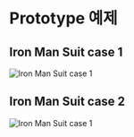# Prototype 예제
## Iron Man Suit case 1
![Iron Man Suit case 1](https://user-images.githubusercontent.com/3126047/58626231-3ea10980-830f-11e9-8cf3-566139f1ea2e.png)
  

## Iron Man Suit case 2
![Iron Man Suit case 1](https://user-images.githubusercontent.com/3126047/58626460-d999e380-830f-11e9-897d-92ec1e074e35.png)
